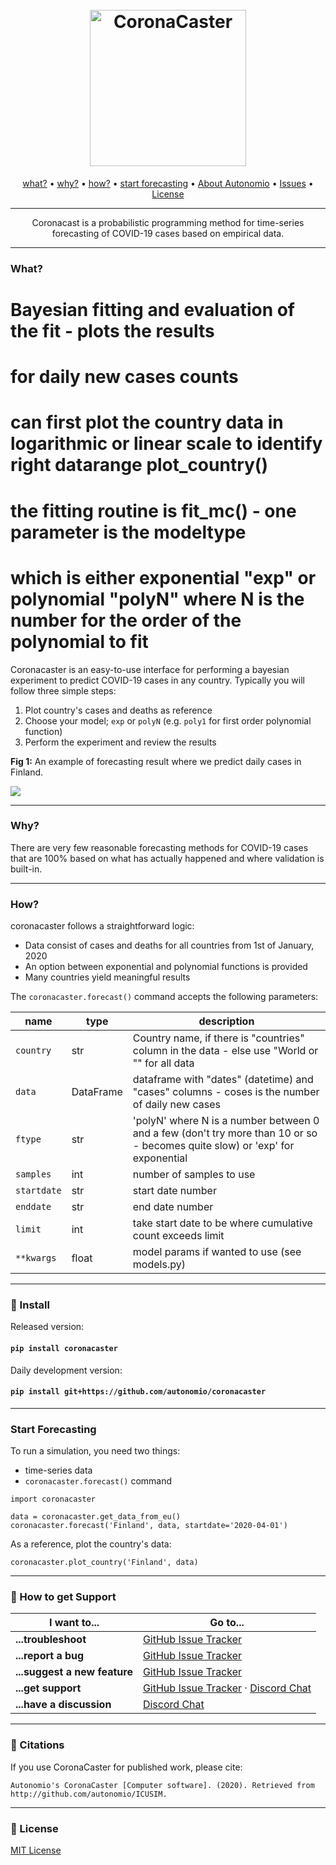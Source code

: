 <h1 align="center">
  <br>
  <a href="http://autonom.io"><img src="https://raw.githubusercontent.com/autonomio/coronacaster/master/assets/coronacaster_logo.png" alt="CoronaCaster" width="250"></a>
  <br>
</h1>

<p align="center">
  <a href="#what">what?</a> •
  <a href="#why">why?</a> •
  <a href="#how">how?</a> •
  <a href="#start-forecasting">start forecasting</a> •
  <a href="https://autonom.io">About Autonomio</a> •
  <a href="https://github.com/autonomio/ICUSIM/issues">Issues</a> •
  <a href="#License">License</a>
</p>
<hr>
<p align="center">
Coronacast is a probabilistic programming method for time-series forecasting of COVID-19 cases based on empirical data. 
</p>

<hr>

### What?


# Bayesian fitting and evaluation of the fit - plots the results
# for daily new cases counts
# can first plot the country data in logarithmic or linear scale to identify right datarange plot_country()
# the fitting routine is fit_mc() - one parameter is the modeltype
# which is either exponential "exp" or polynomial "polyN" where N is the number for the order of the polynomial to fit

Coronacaster is an easy-to-use interface for performing a bayesian experiment to predict COVID-19 cases in any country. Typically you will follow three simple steps:

1) Plot country's cases and deaths as reference
2) Choose your model; `exp` or `polyN` (e.g. `poly1` for first order polynomial function)
3) Perform the experiment and review the results 

**Fig 1:** An example of forecasting result where we predict daily cases in Finland.

<img src=https://raw.githubusercontent.com/autonomio/coronacaster/master/assets/coronacaster_experiment_plot.png>

<hr>

### Why?

There are very few reasonable forecasting methods for COVID-19 cases that are 100% based on what has actually happened and where validation is built-in. 

<hr>

### How?

coronacaster follows a straightforward logic:

- Data consist of cases and deaths for all countries from 1st of January, 2020
- An option between exponential and polynomial functions is provided
- Many countries yield meaningful results

The `coronacaster.forecast()` command accepts the following parameters:

name | type | description
--- | --- | --- 
`country` | str | Country name, if there is "countries" column in the data - else use "World or "" for all data
`data` | DataFrame | dataframe with "dates" (datetime) and "cases" columns - coses is the number of daily new cases
`ftype` | str | 'polyN' where N is a number between 0 and a few (don't try more than 10 or so - becomes quite slow) or  'exp'  for exponential
`samples` | int | number of samples to use
`startdate` | str | start date number
`enddate` | str | end date number
`limit` | int | take start date to be where cumulative count exceeds limit
`**kwargs` | float | model params if wanted to use (see models.py)

<hr>

### 💾 Install

Released version:

#### `pip install coronacaster`

Daily development version:

#### `pip install git+https://github.com/autonomio/coronacaster`

<hr>

### Start Forecasting

To run a simulation, you need two things:

- time-series data
- `coronacaster.forecast()` command

```
import coronacaster

data = coronacaster.get_data_from_eu()
coronacaster.forecast('Finland', data, startdate='2020-04-01')
```

As a reference, plot the country's data: 

```
coronacaster.plot_country('Finland', data)
```

<hr>

### 💬 How to get Support

| I want to...                     | Go to...                                                  |
| -------------------------------- | ---------------------------------------------------------- |
| **...troubleshoot**           | [GitHub Issue Tracker]                   |
| **...report a bug**           | [GitHub Issue Tracker]                                     |
| **...suggest a new feature**  | [GitHub Issue Tracker]                                     |
| **...get support**            | [GitHub Issue Tracker]  · [Discord Chat]                         |
| **...have a discussion**      | [Discord Chat]                                            |

<hr>

### 📢 Citations

If you use CoronaCaster for published work, please cite:

`Autonomio's CoronaCaster [Computer software]. (2020). Retrieved from http://github.com/autonomio/ICUSIM.`

<hr>

### 📃 License

[MIT License](https://github.com/autonomio/talos/blob/master/LICENSE)

[github issue tracker]: https://github.com/automio/coronacaster/issues
[discord chat]: https://discord.gg/55QDD9

